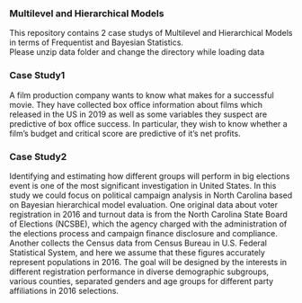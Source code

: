 ### Multilevel and Hierarchical Models
This repository contains 2 case studys of Multilevel and Hierarchical Models in terms of Frequentist and Bayesian Statistics. \
Please unzip data folder and change the directory while loading data
### Case Study1
A film production company wants to know what makes for a successful movie. They have collected box office information about films which released in the US in 2019 as well as some variables they suspect are predictive of box office success. In particular, they wish to know whether a film’s budget and critical score are predictive of it’s net profits.

### Case Study2
Identifying and estimating how different groups will perform in big elections event is one of the most significant investigation in United States. In this study we could focus on political campaign analysis in North Carolina based on Bayesian hierarchical model evaluation. One original data about voter registration in 2016 and turnout data is from the North Carolina State Board of Elections (NCSBE), which the agency charged with the administration of the elections process and campaign finance disclosure and compliance. Another collects the Census data from Census Bureau in U.S. Federal Statistical System, and here we assume that these figures accurately represent populations in 2016. The goal will be designed by the interests in different registration performance in diverse demographic subgroups, various counties, separated genders and age groups for different party affiliations in 2016 selections.
